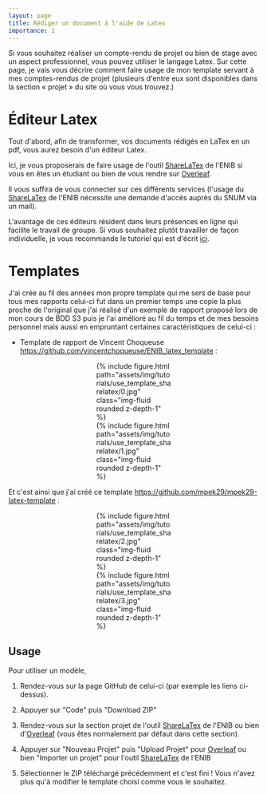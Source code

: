 ```yaml
---
layout: page
title: Rédiger un document à l'aide de Latex
importance: 1
---
```


Si vous souhaitez réaliser un compte-rendu de projet ou bien de stage avec un aspect professionnel, vous pouvez utiliser le langage Latex. Sur cette page, je vais vous décrire comment faire usage de mon template servant à mes comptes-rendus de projet (plusieurs d'entre eux sont disponibles dans la section « projet » du site où vous vous trouvez.)

# Éditeur Latex
Tout d'abord, afin de transformer, vos documents rédigés en LaTex en un pdf, vous aurez besoin d'un éditeur Latex.

Ici, je vous proposerais de faire usage de l'outil [ShareLaTex](https://latex.enib.fr/project) de l'ENIB si vous en êtes un étudiant ou bien de vous rendre sur [Overleaf](https://www.overleaf.com).

Il vous suffira de vous connecter sur ces différents services (l'usage du [ShareLaTex](https://latex.enib.fr/project) de l'ENIB nécessite une demande d'accès auprès du SNUM via un mail).

L'avantage de ces éditeurs résident dans leurs présences en ligne qui facilite le travail de groupe. Si vous souhaitez plutôt travailler de façon individuelle, je vous recommande le tutoriel qui est d'écrit  [ici](https://vincentchoqueuse.github.io/personal_website/tutorials/latex_document.html).

# Templates

J'ai crée au fil des années mon propre template qui me sers de base pour tous mes rapports celui-ci fut dans un premier temps une copie la plus proche de l'original que j'ai réalisé d'un exemple de rapport proposé lors de mon cours de BDD S3 puis je l'ai amélioré au fil du temps et de mes besoins personnel mais aussi en empruntant certaines caractéristiques de celui-ci :

- Template de rapport de Vincent Choqueuse <https://github.com/vincentchoqueuse/ENIB_latex_template> :

<div class="row">
    <div class="col-sm mt-3 mt-md-0" style="max-width: 30%;display: block;margin: auto;">
        {% include figure.html path="assets/img/tutorials/use_template_sharelatex/0.jpg" class="img-fluid rounded z-depth-1" %}
    </div>
    <div class="col-sm mt-3 mt-md-0" style="max-width: 30%;display: block;margin: auto;">
        {% include figure.html path="assets/img/tutorials/use_template_sharelatex/1.jpg" class="img-fluid rounded z-depth-1" %}
    </div>
</div>

Et c'est ainsi que j'ai créé ce template <https://github.com/mpek29/mpek29-latex-template> :

<div class="row">
    <div class="col-sm mt-3 mt-md-0" style="max-width: 30%;display: block;margin: auto;">
        {% include figure.html path="assets/img/tutorials/use_template_sharelatex/2.jpg" class="img-fluid rounded z-depth-1" %}
    </div>
    <div class="col-sm mt-3 mt-md-0" style="max-width: 30%;display: block;margin: auto;">
        {% include figure.html path="assets/img/tutorials/use_template_sharelatex/3.jpg" class="img-fluid rounded z-depth-1" %}
    </div>
</div>

## Usage
Pour utiliser un modèle,

1. Rendez-vous sur la page GitHub de celui-ci (par exemple les liens ci-dessus).

2. Appuyer sur "Code" puis "Download ZIP"

3. Rendez-vous sur la section projet de l'outil [ShareLaTex](https://latex.enib.fr/project) de l'ENIB ou bien d'[Overleaf](https://www.overleaf.com) (vous êtes normalement par défaut dans cette section).

4. Appuyer sur "Nouveau Projet" puis "Upload Projet" pour [Overleaf](https://www.overleaf.com) ou bien "Importer un projet" pour l'outil [ShareLaTex](https://latex.enib.fr/project) de l'ENIB

5. Sélectionner le ZIP téléchargé précédemment et c'est fini ! Vous n'avez plus qu'à modifier le template choisi comme vous le souhaitez.
